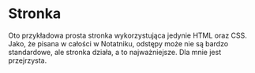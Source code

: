 # Stronka
Oto przykładowa prosta stronka wykorzystująca jedynie HTML oraz CSS.
Jako, że pisana w całości w Notatniku, odstępy może nie są bardzo standardowe, ale stronka działa, a to najważniejsze. Dla mnie jest przejrzysta.
